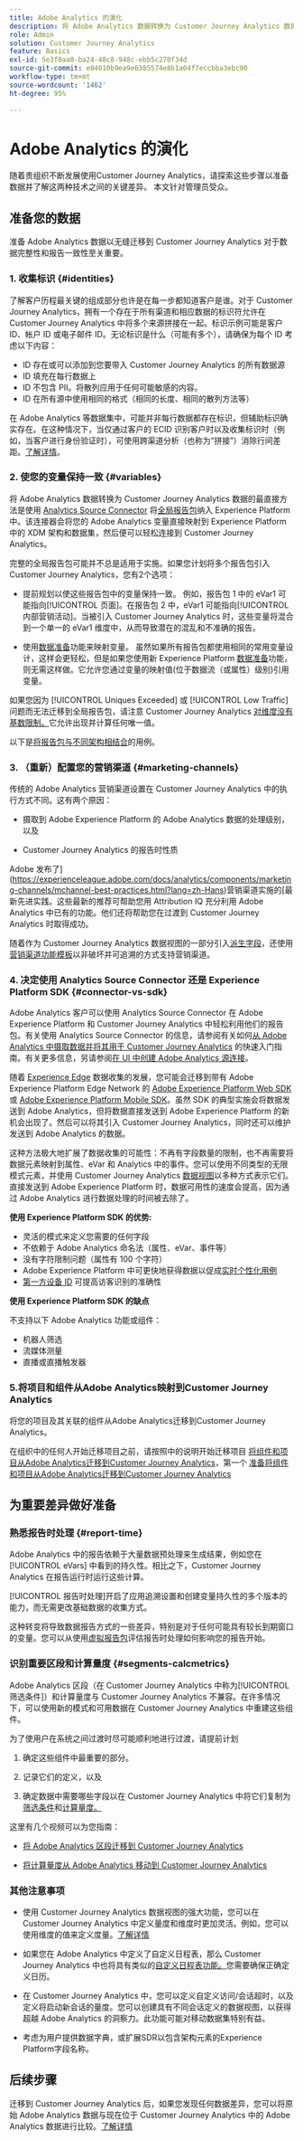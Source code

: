 ```yaml
---
title: Adobe Analytics 的演化
description: 将 Adobe Analytics 数据转换为 Customer Journey Analytics 数据的步骤
role: Admin
solution: Customer Journey Analytics
feature: Basics
exl-id: 5e3f0aa0-ba24-48c8-948c-ebb5c270f34d
source-git-commit: e84010b9ea9e6385574e8b1a04f7eccbba3ebc90
workflow-type: tm+mt
source-wordcount: '1462'
ht-degree: 95%

---
```


# Adobe Analytics 的演化

随着贵组织不断发展使用Customer Journey Analytics，请探索这些步骤以准备数据并了解这两种技术之间的关键差异。 本文针对管理员受众。

## 准备您的数据

准备 Adobe Analytics 数据以无缝迁移到 Customer Journey Analytics 对于数据完整性和报告一致性至关重要。

### 1. 收集标识 {#identities}

了解客户历程最关键的组成部分也许是在每一步都知道客户是谁。对于 Customer Journey Analytics，拥有一个存在于所有渠道和相应数据的标识符允许在 Customer Journey Analytics 中将多个来源拼接在一起。标识示例可能是客户 ID、帐户 ID 或电子邮件 ID。无论标识是什么（可能有多个），请确保为每个 ID 考虑以下内容：

* ID 存在或可以添加到您要带入 Customer Journey Analytics 的所有数据源
* ID 填充在每行数据上
* ID 不包含 PII。将散列应用于任何可能敏感的内容。
* ID 在所有源中使用相同的格式（相同的长度、相同的散列方法等）

在 Adobe Analytics 等数据集中，可能并非每行数据都存在标识，但辅助标识确实存在。在这种情况下，当仅通过客户的 ECID 识别客户时以及收集标识时（例如，当客户进行身份验证时），可使用跨渠道分析（也称为“拼接”）消除行间差距。[了解详情](../stitching/overview.md)。

### 2. 使您的变量保持一致 {#variables}

将 Adobe Analytics 数据转换为 Customer Journey Analytics 数据的最直接方法是使用 [Analytics Source Connector](https://experienceleague.adobe.com/docs/analytics/implementation/prepare/global-rs.html?lang=zh-Hans) 将[全局报告包](https://experienceleague.adobe.com/docs/experience-platform/sources/ui-tutorials/create/adobe-applications/analytics.html?lang=zh-Hans)纳入 Experience Platform 中。该连接器会将您的 Adobe Analytics 变量直接映射到 Experience Platform 中的 XDM 架构和数据集，然后便可以轻松连接到 Customer Journey Analytics。

完整的全局报告包可能并不总是适用于实施。如果您计划将多个报告包引入Customer Journey Analytics，您有2个选项：

* 提前规划以使这些报告包中的变量保持一致。 例如，报告包 1 中的 eVar1 可能指向[!UICONTROL 页面]。在报告包 2 中，eVar1 可能指向[!UICONTROL 内部营销活动]。当被引入 Customer Journey Analytics 时，这些变量将混合到一个单一的 eVar1 维度中，从而导致潜在的混乱和不准确的报告。

* 使用[数据准备](https://experienceleague.adobe.com/docs/experience-platform/data-prep/home.html?lang=zh-Hans)功能来映射变量。 虽然如果所有报告包都使用相同的常用变量设计，这样会更轻松，但是如果您使用新 Experience Platform [数据准备](https://experienceleague.adobe.com/docs/experience-platform/sources/ui-tutorials/create/adobe-applications/analytics.html?lang=zh-Hans#mapping)功能，则无需这样做。它允许您通过变量的映射值(位于数据流（或属性）级别)引用变量。

如果您因为 [!UICONTROL Uniques Exceeded] 或 [!UICONTROL Low Traffic] 问题而无法迁移到全局报告包，请注意 Customer Journey Analytics [对维度没有基数限制。](/help/components/dimensions/high-cardinality.md)它允许出现并计算任何唯一值。

以下是[将报告包与不同架构相结合](/help/use-cases/aa-data/combine-report-suites.md)的用例。

### 3. （重新）配置您的营销渠道 {#marketing-channels}

传统的 Adobe Analytics 营销渠道设置在 Customer Journey Analytics 中的执行方式不同。这有两个原因：

* 摄取到 Adobe Experience Platform 的 Adobe Analytics 数据的处理级别，以及

* Customer Journey Analytics 的报告时性质

Adobe 发布了](https://experienceleague.adobe.com/docs/analytics/components/marketing-channels/mchannel-best-practices.html?lang=zh-Hans)营销渠道实施的[最新先进实践。这些最新的推荐可帮助您用 Attribution IQ 充分利用 Adobe Analytics 中已有的功能。他们还将帮助您在过渡到 Customer Journey Analytics 时取得成功。

随着作为 Customer Journey Analytics 数据视图的一部分引入[派生字段](../data-views/derived-fields/derived-fields.md)，还使用[营销渠道功能模板](../data-views/derived-fields/derived-fields.md#function-templates)以非破坏并可追溯的方式支持营销渠道。

### 4. 决定使用 Analytics Source Connector 还是 Experience Platform SDK {#connector-vs-sdk}

Adobe Analytics 客户可以使用 Analytics Source Connector 在 Adobe Experience Platform 和 Customer Journey Analytics 中轻松利用他们的报告包。有关使用 Analytics Source Connector 的信息，请参阅有关如何[从 Adobe Analytics 中摄取数据并将其用于 Customer Journey Analytics](../data-ingestion/analytics.md) 的快速入门指南。有关更多信息，另请参阅[在 UI 中创建 Adobe Analytics 源连接](https://experienceleague.adobe.com/docs/experience-platform/sources/ui-tutorials/create/adobe-applications/analytics.html?lang=zh-Hans)。

随着 [Experience Edge](https://experienceleague.adobe.com/docs/experience-platform/edge/home.html?lang=zh-Hans) 数据收集的发展，您可能会迁移到带有 Adobe Experience Platform Edge Network 的 [Adobe Experience Platform Web SDK](https://experienceleague.adobe.com/docs/web-sdk.html?lang=zh-Hans) 或 [Adobe Experience Platform Mobile SDK](https://experienceleague.adobe.com/docs/mobile.html?lang=zh-Hans)。虽然 SDK 的典型实施会将数据发送到 Adobe Analytics，但将数据直接发送到 Adobe Experience Platform 的新机会出现了。然后可以将其引入 Customer Journey Analytics，同时还可以维护发送到 Adobe Analytics 的数据。

这种方法极大地扩展了数据收集的可能性：不再有字段数量的限制，也不再需要将数据元素映射到属性、eVar 和 Analytics 中的事件。您可以使用不同类型的无限模式元素，并使用 Customer Journey Analytics [数据视图](/help/data-views/data-views.md)以多种方式表示它们。直接发送到 Adobe Experience Platform 时，数据可用性的速度会提高，因为通过 Adobe Analytics 进行数据处理的时间被去除了。

**使用 Experience Platform SDK 的优势:**

* 灵活的模式来定义您需要的任何字段
* 不依赖于 Adobe Analytics 命名法（属性、eVar、事件等）
* 没有字符限制问题（属性有 100 个字符）
* Adobe Experience Platform 中可更快地获得数据以促成[实时个性化用例](https://experienceleague.adobe.com/docs/experience-platform/destinations/ui/activate/configure-personalization-destinations.html?lang=zh-Hans)
* [第一方设备 ID](https://experienceleague.adobe.com/docs/experience-platform/edge/identity/first-party-device-ids.html?lang=zh-Hans) 可提高访客识别的准确性

**使用 Experience Platform SDK 的缺点**

不支持以下 Adobe Analytics 功能或组件：

* 机器人筛选
* 流媒体测量
* 直播或直播触发器

### 5.将项目和组件从Adobe Analytics映射到Customer Journey Analytics

将您的项目及其关联的组件从Adobe Analytics迁移到Customer Journey Analytics。

在组织中的任何人开始迁移项目之前，请按照中的说明开始迁移项目 [将组件和项目从Adobe Analytics迁移到Customer Journey Analytics](https://experienceleague.adobe.com/docs/analytics/admin/admin-tools/component-migration/component-migration.html)，第一个 [准备将组件和项目从Adobe Analytics迁移到Customer Journey Analytics](https://experienceleague.adobe.com/docs/analytics/admin/admin-tools/component-migration/prepare-component-migration.html)

## 为重要差异做好准备

### 熟悉报告时处理 {#report-time}

Adobe Analytics 中的报告依赖于大量数据预处理来生成结果，例如您在 [!UICONTROL eVars] 中看到的持久性。相比之下，Customer Journey Analytics 在报告运行时运行这些计算。

[!UICONTROL 报告时处理]开启了应用追溯设置和创建变量持久性的多个版本的能力，而无需更改基础数据的收集方式。

这种转变将导致数据报告方式的一些差异，特别是对于任何可能具有较长到期窗口的变量。您可以从使用[虚拟报告包](https://experienceleague.adobe.com/docs/analytics/components/virtual-report-suites/vrs-report-time-processing.html?lang=zh-Hans)评估报告时处理如何影响您的报告开始。

### 识别重要区段和计算量度 {#segments-calcmetrics}

Adobe Analytics 区段（在 Customer Journey Analytics 中称为[!UICONTROL 筛选条件]）和计算量度与 Customer Journey Analytics 不兼容。在许多情况下，可以使用新的模式和可用数据在 Customer Journey Analytics 中重建这些组件。

为了使用户在系统之间过渡时尽可能顺利地进行过渡，请提前计划

1. 确定这些组件中最重要的部分。

2. 记录它们的定义，以及

3. 确定数据中需要哪些字段以在 Customer Journey Analytics 中将它们复制为[筛选条件](/help/components/filters/filters-overview.md)和[计算量度。](/help/components/calc-metrics/calc-metr-overview.md)

这里有几个视频可以为您指南：

* [将 Adobe Analytics 区段迁移到 Customer Journey Analytics](https://experienceleague.adobe.com/docs/customer-journey-analytics-learn/tutorials/moving-adobe-analytics-segments-to-customer-journey-analytics.html?lang=zh-Hans)

* [将计算量度从 Adobe Analytics 移动到 Customer Journey Analytics](https://experienceleague.adobe.com/docs/customer-journey-analytics-learn/tutorials/components/calc-metrics/moving-your-calculated-metrics-from-adobe-analytics-to-customer-journey-analytics.html?lang=zh-Hans)

### 其他注意事项

* 使用 Customer Journey Analytics 数据视图的强大功能，您可以在 Customer Journey Analytics 中定义量度和维度时更加灵活。例如，您可以使用维度的值来定义度量。[了解详情](/help/use-cases/data-views/data-views-usecases.md)

* 如果您在 Adobe Analytics 中定义了自定义日程表，那么 Customer Journey Analytics 中也将具有类似的[自定义日程表功能。](/help/components/date-ranges/custom-date-ranges.md)您需要确保正确定义日历。

* 在 Customer Journey Analytics 中，您可以定义自定义访问/会话超时，以及定义将启动新会话的量度。您可以创建具有不同会话定义的数据视图，以获得超越 Adobe Analytics 的洞察力。此功能可能对移动数据集特别有益。

* 考虑为用户提供数据字典，或扩展SDR以包含架构元素的Experience Platform字段名称。

## 后续步骤

迁移到 Customer Journey Analytics 后，如果您发现任何数据差异，您可以将原始 Adobe Analytics 数据与现在位于 Customer Journey Analytics 中的 Adobe Analytics 数据进行比较。[了解详情](/help/troubleshooting/compare.md)
